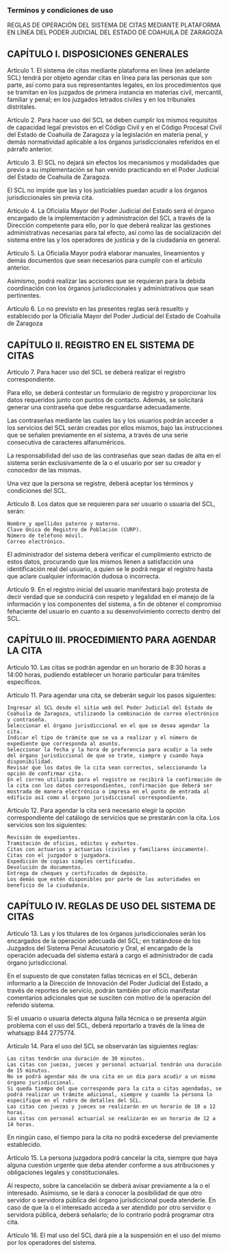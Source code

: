 ### Terminos y condiciones de uso

REGLAS DE OPERACIÓN DEL SISTEMA DE CITAS MEDIANTE PLATAFORMA EN LÍNEA DEL PODER JUDICIAL DEL ESTADO DE COAHUILA DE ZARAGOZA

## CAPÍTULO I. DISPOSICIONES GENERALES

Artículo 1. El sistema de citas mediante plataforma en línea (en adelante SCL) tendrá por objeto agendar citas en línea para las personas que son parte, así como para sus representantes legales, en los procedimientos que se tramitan en los juzgados de primera instancia en materias civil, mercantil, familiar y penal; en los juzgados letrados civiles y en los tribunales distritales.

Artículo 2. Para hacer uso del SCL se deben cumplir los mismos requisitos de capacidad legal previstos en el Código Civil y en el Código Procesal Civil del Estado de Coahuila de Zaragoza y la legislación en materia penal, y demás normatividad aplicable a los órganos jurisdiccionales referidos en el párrafo anterior.

Artículo 3. El SCL no dejará sin efectos los mecanismos y modalidades que previo a su implementación se han venido practicando en el Poder Judicial del Estado de Coahuila de Zaragoza.

El SCL no impide que las y los justiciables puedan acudir a los órganos jurisdiccionales sin previa cita.

Artículo 4. La Oficialía Mayor del Poder Judicial del Estado será el órgano encargado de la implementación y administración del SCL a través de la Dirección competente para ello, por lo que deberá realizar las gestiones administrativas necesarias para tal efecto, así como las de socialización del sistema entre las y los operadores de justicia y de la ciudadanía en general.

Artículo 5. La Oficialía Mayor podrá elaborar manuales, lineamientos y demás documentos que sean necesarios para cumplir con el artículo anterior.

Asimismo, podrá realizar las acciones que se requieran para la debida coordinación con los órganos jurisdiccionales y administrativos que sean pertinentes.

Artículo 6. Lo no previsto en las presentes reglas será resuelto y establecido por la Oficialía Mayor del Poder Judicial del Estado de Coahuila de Zaragoza

## CAPÍTULO II. REGISTRO EN EL SISTEMA DE CITAS

Artículo 7. Para hacer uso del SCL se deberá realizar el registro correspondiente.

Para ello, se deberá contestar un formulario de registro y proporcionar los datos requeridos junto con puntos de contacto. Además, se solicitará generar una contraseña que debe resguardarse adecuadamente.

Las contraseñas mediante las cuales las y los usuarios podrán acceder a los servicios del SCL serán creadas por ellos mismos, bajo las instrucciones que se señalen previamente en el sistema, a través de una serie consecutiva de caracteres alfanuméricos.

La responsabilidad del uso de las contraseñas que sean dadas de alta en el sistema serán exclusivamente de la o el usuario por ser su creador y conocedor de las mismas.

Una vez que la persona se registre, deberá aceptar los términos y condiciones del SCL.

Artículo 8. Los datos que se requieren para ser usuario o usuaria del SCL, serán:

    Nombre y apellidos paterno y materno.
    Clave Única de Registro de Población (CURP).
    Número de teléfono móvil.
    Correo electrónico.

El administrador del sistema deberá verificar el cumplimiento estricto de estos datos, procurando que los mismos llenen a satisfacción una identificación real del usuario, a quien se le podrá negar el registro hasta que aclare cualquier información dudosa o incorrecta.

Artículo 9. En el registro inicial del usuario manifestará bajo protesta de decir verdad que se conducirá con respeto y legalidad en el manejo de la información y los componentes del sistema, a fin de obtener el compromiso fehaciente del usuario en cuanto a su desenvolvimiento correcto dentro del SCL.

## CAPÍTULO III. PROCEDIMIENTO PARA AGENDAR LA CITA

Artículo 10. Las citas se podrán agendar en un horario de 8:30 horas a 14:00 horas, pudiendo establecer un horario particular para trámites específicos.

Artículo 11. Para agendar una cita, se deberán seguir los pasos siguientes:

    Ingresar al SCL desde el sitio web del Poder Judicial del Estado de Coahuila de Zaragoza, utilizando la combinación de correo electrónico y contraseña.
    Seleccionar el órgano jurisdiccional en el que se desea agendar la cita.
    Indicar el tipo de trámite que se va a realizar y el número de expediente que corresponda al asunto.
    Seleccionar la fecha y la hora de preferencia para acudir a la sede del órgano jurisdiccional de que se trate, siempre y cuando haya disponibilidad.
    Revisar que los datos de la cita sean correctos, seleccionando la opción de confirmar cita.
    En el correo utilizado para el registro se recibirá la confirmación de la cita con los datos correspondientes, confirmación que deberá ser mostrada de manera electrónica o impresa en el punto de entrada al edificio así como al órgano jurisdiccional correspondiente.

Artículo 12. Para agendar la cita será necesario elegir la opción correspondiente del catálogo de servicios que se prestarán con la cita. Los servicios son los siguientes:

    Revisión de expedientes.
    Tramitación de oficios, edictos y exhortos.
    Citas con actuarios y actuarias (civiles y familiares únicamente).
    Citas con el juzgador o juzgadora.
    Expedición de copias simples certificadas.
    Devolución de documentos.
    Entrega de cheques y certificados de depósito.
    Los demás que estén disponibles por parte de las autoridades en beneficio de la ciudadanía.

## CAPÍTULO IV. REGLAS DE USO DEL SISTEMA DE CITAS

Artículo 13. Las y los titulares de los órganos jurisdiccionales serán los encargados de la operación adecuada del SCL; en tratándose de los Juzgados del Sistema Penal Acusatorio y Oral, el encargado de la operación adecuada del sistema estará a cargo el administrador de cada órgano jurisdiccional.

En el supuesto de que constaten fallas técnicas en el SCL, deberán informarlo a la Dirección de Innovación del Poder Judicial del Estado, a través de reportes de servicio, podrán también por oficio manifestar comentarios adicionales que se susciten con motivo de la operación del referido sistema.

Si el usuario o usuaria detecta alguna falla técnica o se presenta algún problema con el uso del SCL, deberá reportarlo a través de la línea de whatsapp 844 2775774.

Artículo 14. Para el uso del SCL se observarán las siguientes reglas:

    Las citas tendrán una duración de 30 minutos.
    Las citas con juezas, jueces y personal actuarial tendrán una duración de 15 minutos.
    No se podrá agendar más de una cita en un día para acudir a un mismo órgano jurisdiccional.
    Si queda tiempo del que corresponde para la cita o citas agendadas, se podrá realizar un trámite adicional, siempre y cuando la persona lo especifique en el rubro de detalles del SCL.
    Las citas con juezas y jueces se realizarán en un horario de 10 a 12 horas.
    Las citas con personal actuarial se realizarán en un horario de 12 a 14 horas.

En ningún caso, el tiempo para la cita no podrá excederse del previamente establecido.

Artículo 15. La persona juzgadora podrá cancelar la cita, siempre que haya alguna cuestión urgente que deba atender conforme a sus atribuciones y obligaciones legales y constitucionales.

Al respecto, sobre la cancelación se deberá avisar previamente a la o el interesado. Asimismo, se le dará a conocer la posibilidad de que otro servidor o servidora pública del órgano jurisdiccional pueda atenderle. En caso de que la o el interesado acceda a ser atendido por otro servidor o servidora pública, deberá señalarlo; de lo contrario podrá programar otra cita.

Artículo 16. El mal uso del SCL dará pie a la suspensión en el uso del mismo por los operadores del sistema.
